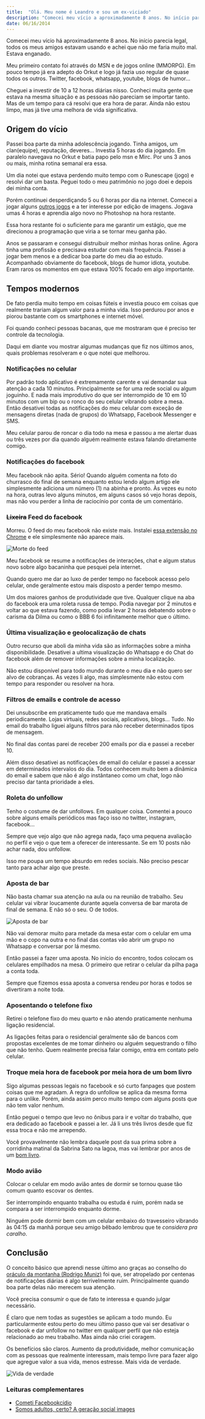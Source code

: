 ```yaml
---
title:  "Olá. Meu nome é Leandro e sou um ex-viciado"
description: "Comecei meu vício a aproximadamente 8 anos. No início parecia legal, todos os meus amigos estavam usando e achei que não me faria muito mal. Estava enganado."
date: 06/16/2014
---
```


Comecei meu vício há aproximadamente 8 anos. No início parecia legal, todos os meus amigos estavam usando e achei que não me faria muito mal. Estava enganado.


Meu primeiro contato foi através do MSN e de jogos online (MMORPG). Em pouco tempo já era adepto do Orkut e logo já fazia uso regular de quase todos os outros. Twitter, facebook, whatsapp, youtube, blogs de humor...

Cheguei a investir de 10 a 12 horas diárias nisso. Conheci muita gente que estava na mesma situação e as pessoas não pareciam se importar tanto. Mas de um tempo para cá resolvi que era hora de parar. Ainda não estou limpo, mas já tive uma melhora de vida significativa.

## Origem do vício

Passei boa parte da minha adolescência jogando. Tinha amigos, um clan(equipe), reputação, deveres... Investia 5 horas do dia jogando. Em paralelo navegava no Orkut e batia papo pelo msn e Mirc. Por uns 3 anos ou mais, minha rotina semanal era essa.

Um dia notei que estava perdendo muito tempo com o Runescape (jogo) e resolvi dar um basta. Peguei todo o meu patrimônio no jogo doei e depois dei minha conta.

Porém continuei desperdiçando 5 ou 6 horas por dia na internet. Comecei a jogar alguns [outros jogos](http://battlelog.battlefield.com/bf3/soldier/leandrooriente/stats/479146962/pc/) e a ter interesse por edição de imagens. Jogava umas 4 horas e aprendia algo novo no Photoshop na hora restante.

Essa hora restante foi o suficiente para me garantir um estágio, que me direcionou a programação que viria a se tornar meu ganha pão.

Anos se passaram e consegui distruibuir melhor minhas horas online. Agora tinha uma profissão e precisava estudar com mais frequência. Passei a jogar bem menos e a dedicar boa parte do meu dia ao estudo. Acompanhado obviamente do facebook, blogs de humor idiota, youtube. Eram raros os momentos em que estava 100% focado em algo importante.

## Tempos modernos

De fato perdia muito tempo em coisas fúteis e investia pouco em coisas que realmente trariam algum valor para a minha vida. Isso perdurou por anos e piorou bastante com os smartphones e internet móvel.

Foi quando conheci pessoas bacanas, que me mostraram que é preciso ter controle da tecnologia.

Daqui em diante vou mostrar algumas mudanças que fiz nos últimos anos, quais problemas resolveram e o que notei que melhorou.

### Notificações no celular

Por padrão todo aplicativo é extremamente carente e vai demandar sua atenção a cada 10 minutos. Principalmente se for uma rede social ou algum joguinho. E nada mais improdutivo do que ser interrompido de 10 em 10 minutos com um bip ou o ronco do seu celular vibrando sobre a mesa. Então desativei todas as notificações do meu celular com exceção de mensagens diretas (nada de grupos) do Whatsapp, Facebook Messenger e SMS.

Meu celular parou de roncar o dia todo na mesa e passou a me alertar duas ou três vezes por dia quando alguém realmente estava falando diretamente comigo.

### Notificações do facebook

Meu facebook não apita. Sério! Quando alguém comenta na foto do churrasco do final de semana enquanto estou lendo algum artigo ele simplesmente adiciona um número (1) na abinha e pronto. Às vezes eu noto na hora, outras levo alguns minutos, em alguns casos só vejo horas depois, mas não vou perder a linha de raciocínio por conta de um comentário.

### ~~Lixeira~~ Feed do facebook

Morreu. O feed do meu facebook não existe mais. Instalei [essa extensão no Chrome](https://chrome.google.com/webstore/detail/kill-news-feed/hjobfcedfgohjkaieocljfcppjbkglfd) e ele simplesmente não aparece mais.

![Morte do feed](/images/facebook-feed.jpg)

Meu facebook se resume a notificações de interações, chat e algum status novo sobre algo bacaninha que pesquei pela internet.

Quando quero me dar ao luxo de perder tempo no facebook acesso pelo celular, onde geralmente estou mais disposto a perder tempo mesmo.

Um dos maiores ganhos de produtividade que tive. Qualquer clique na aba do facebook era uma roleta russa de tempo. Podia navegar por 2 minutos e voltar ao que estava fazendo, como podia levar 2 horas debatendo sobre o carisma da Dilma ou como o BBB 6 foi infinitamente melhor que o último.


### Última visualização e geolocalização de chats

Outro recurso que aboli da minha vida são as informações sobre a minha disponibilidade. Desativei a ultima visualização do Whatsapp e do Chat do facebook além de remover informações sobre a minha localização.

Não estou disponível para todo mundo durante o meu dia e não quero ser alvo de cobranças. As vezes li algo, mas simplesmente não estou com tempo para responder ou resolver na hora.

### Filtros de emails e controle de acesso

Dei unsubscribe em praticamente tudo que me mandava emails periodicamente. Lojas virtuais, redes sociais, aplicativos, blogs... Tudo. No email do trabalho liguei alguns filtros para não receber determinados tipos de mensagem.

No final das contas parei de receber 200 emails por dia e passei a receber 10.

Além disso desativei as notificações de email do celular e passei a acessar em determinados intervalos do dia. Todos conhecem muito bem a dinâmica do email e sabem que não é algo instântaneo como um chat, logo não preciso dar tanta prioridade a eles.

### Roleta do unfollow

Tenho o costume de dar unfollows. Em qualquer coisa. Comentei a pouco sobre alguns emails periódicos mas faço isso no twitter, instagram, facebook...

Sempre que vejo algo que não agrega nada, faço uma pequena avaliação no perfil e vejo o que tem a oferecer de interessante. Se em 10 posts não achar nada, dou unfollow.

Isso me poupa um tempo absurdo em redes sociais. Não preciso pescar tanto para achar algo que preste.

### Aposta de bar

Não basta chamar sua atenção na aula ou na reunião de trabalho. Seu celular vai vibrar loucamente durante aquela conversa de bar marota de final de semana. E não só o seu. O de todos.

![Aposta de bar](/images/bar-celular.jpg)

Não vai demorar muito para metade da mesa estar com o celular em uma mão e o copo na outra e no final das contas vão abrir um grupo no Whatsapp e conversar por lá mesmo.

Então passei a fazer uma aposta. No início do encontro, todos colocam os celulares empilhados na mesa. O primeiro que retirar o celular da pilha paga a conta toda.

Sempre que fizemos essa aposta a conversa rendeu por horas e todos se divertiram a noite toda.

### Aposentando o telefone fixo

Retirei o telefone fixo do meu quarto e não atendo praticamente nenhuma ligação residencial.

As ligações feitas para o residencial geralmente são de bancos com propostas excelentes de me tomar dinheiro ou alguém sequestrando o filho que não tenho. Quem realmente precisa falar comigo, entra em contato pelo celular.

### Troque meia hora de facebook por meia hora de um bom livro

Sigo algumas pessoas legais no facebook e só curto fanpages que postem coisas que me agradam. A regra do unfollow se aplica da mesma forma para o unlike. Porém, ainda assim perco muito tempo com alguns posts que não tem valor nenhum.

Então peguei o tempo que levo no ônibus para ir e voltar do trabalho, que era dedicado ao facebook e passei a ler. Já li uns três livros desde que fiz essa troca e não me arrependo.

Você provavelmente não lembra daquele post da sua prima sobre a corridinha matinal da Sabrina Sato na lagoa, mas vai lembrar por anos de um [bom livro](http://www.livrariacultura.com.br/scripts/resenha/resenha.asp?nitem=81519326&idlink=8787&adtype=pla&gclid=CKbew_HC_b4CFW4Q7Aod2h4ACg).

### Modo avião

Colocar o celular em modo avião antes de dormir se tornou quase tão comum quanto escovar os dentes.

Ser interrompindo enquanto trabalha ou estuda é ruim, porém nada se compara a ser interrompido enquanto dorme.

Ninguém pode dormir bem com um celular embaixo do travesseiro vibrando às 04:15 da manhã porque seu amigo bêbado lembrou que te *considera pra caralho*.

## Conclusão

O conceito básico que aprendi nesse último ano graças ao conselho do [oráculo da montanha (Rodrigo Muniz)](https://medium.com/@rdmuniz) foi que, ser atropelado por centenas de notificações diárias é algo terrivelmente ruim. Principalmente quando boa parte delas não merecem sua atenção.

Você precisa consumir o que de fato te interessa e quando julgar necessário.

É claro que nem todas as sugestões se aplicam a todo mundo. Eu particularmente estou perto do meu último passo que vai ser desativar o facebook e dar unfollow no twitter em qualquer perfil que não esteja relacionado ao meu trabalho. Mas ainda não criei coragem.

Os benefícios são claros. Aumento da produtividade, melhor comunicação com as pessoas que realmente interessam, mais tempo livre para fazer algo que agregue valor a sua vida, menos estresse. Mais vida de verdade.

![Vida de verdade](/images/vida-verdade.jpg)

### Leituras complementares

- [Cometi Facebookcídio](http://papodehomem.com.br/cometi-facebookcidio/)
- [Somos adultos, certo? A geração social images](http://papodehomem.com.br/somos-adultos-certo-a-geracao-social-images/)
